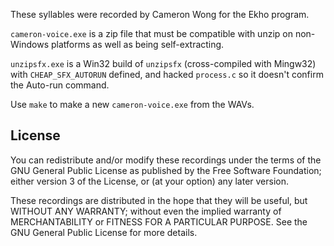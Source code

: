 These syllables were recorded by Cameron Wong
for the Ekho program.

`cameron-voice.exe` is a zip file that must be
compatible with unzip on non-Windows platforms
as well as being self-extracting.

`unzipsfx.exe` is a Win32 build of `unzipsfx`
(cross-compiled with Mingw32) with
`CHEAP_SFX_AUTORUN` defined, and hacked
`process.c` so it doesn't confirm the Auto-run
command.

Use `make` to make a new `cameron-voice.exe` from the WAVs.

## License
You can redistribute and/or modify these recordings under the terms of
the GNU General Public License as published by the Free Software
Foundation; either version 3 of the License, or (at your option) any
later version.

These recordings are distributed in the hope that they will be useful,
but WITHOUT ANY WARRANTY; without even the implied warranty of
MERCHANTABILITY or FITNESS FOR A PARTICULAR PURPOSE.  See the GNU
General Public License for more details.
